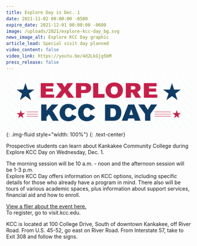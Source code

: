 ```yaml
---
title: Explore Day is Dec. 1
date: 2021-11-02 00:00:00 -0500
expire_date: 2021-12-01 00:00:00 -0600
image: /uploads/2021/explore-kcc-day_bg.svg
news_image_alt: Explore KCC Day graphic
article_lead: Special visit day planned
video_content: false
video_link: https://youtu.be/4d2LkGjg5bM
press_release: false
---
```


![EXPLORE KCC DAY](/uploads/2021/explore-kcc-day.svg){: .img-fluid style="width: 100%"}
{: .text-center}

Prospective students can learn about Kankakee Community College during Explore KCC Day on Wednesday, Dec. 1.

The morning session will be 10 a.m. - noon and the afternoon session will be 1-3 p.m.<br>Explore KCC Day offers information on KCC options, including specific details for those who already have a program in mind. There also will be tours of various academic spaces, plus information about support services, financial aid and how to enroll.

[View a flier about the event here.](/Explore-kcc-day-flier-Dec21.pdf)<br>To register, go to visit.kcc.edu.

KCC is located at 100 College Drive, South of downtown Kankakee, off River Road. From U.S. 45-52, go east on River Road. From Interstate 57, take to Exit 308 and follow the signs.

&nbsp;
